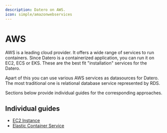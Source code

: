 ```yaml
---
description: Datero on AWS.
icon: simple/amazonwebservices
---
```


# AWS
AWS is a leading cloud provider. It offers a wide range of services to run containers.
Since Datero is a containerized application, you can run it on EC2, ECS or EKS.
These are the best fit "installation" services for the Datero.

Apart of this you can use various AWS services as datasources for Datero.
The most traditional one is relational database service represented by RDS.

Sections below provide individual guides for the corresponding approaches.

## Individual guides
- [EC2 Instance](ec2.md)
- [Elastic Container Service](ecs.md)
<!--
- [Elastic Kuberneters Service (EKS)](eks.md)
- [Relational Database Service (RDS)](rds.md)
-->
